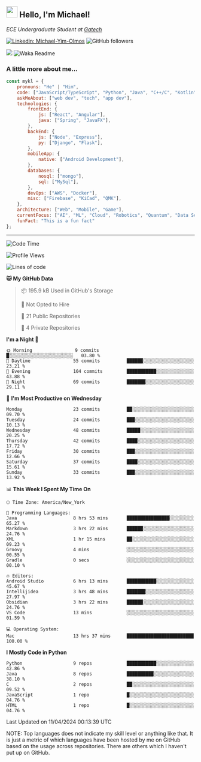 <h2><img src="https://emojis.slackmojis.com/emojis/images/1531849430/4246/blob-sunglasses.gif?1531849430" width="30"/> Hello, I'm Michael!</h2>
<p><em>ECE Undergraduate Student at <a href="https://www.gatech.edu/">Gatech</em></p>

[![Linkedin: Michael-Yim-Olmos](https://img.shields.io/badge/-mykl-blue?style=flat-square&logo=Linkedin&logoColor=white&link=https://www.linkedin.com/in/michael-yim-olmos/)](https://www.linkedin.com/in/michael-yim-olmos/)
![GitHub followers](https://img.shields.io/github/followers/MyKl-Y?label=Follow&style=social)
<!--[![website](https://img.shields.io/badge/Website-46a2f1.svg?&style=flat-square&logo=Google-Chrome&logoColor=white&link=https://anmolsingh.me/)](https://anmolsingh.me/)-->
![](https://visitor-badge.glitch.me/badge?page_id=anmol098.anmol098)
![Waka Readme](https://github.com/anmol098/anmol098/workflows/Waka%20Readme/badge.svg)

<!--👇 Hit in your console or terminal to connect with me.

```bash
npx anmol
```
**👆 This command line tool can be found at [npx anmol](https://github.com/anmol098/npx_card)**-->

### A little more about me...  

```javascript
const mykl = {
    pronouns: "He" | "Him",
    code: ["JavaScript/TypeScript", "Python", "Java", "C++/C", "Kotlin"],
    askMeAbout: ["web dev", "tech", "app dev"],
    technologies: {
        frontEnd: {
            js: ["React", "Angular"],
            java: ["Spring", "JavaFX"],
        },
        backEnd: {
            js: ["Node", "Express"],
            py: ["Django", "Flask"],
        },
        mobileApp: {
            native: ["Android Development"],
        },
        databases: {
            nosql: ["mongo"],
            sql: ["MySql"],
        },
        devOps: ["AWS", "Docker"],
        misc: ["Firebase", "KiCad", "QMK"],
    },
    architecture: ["Web", "Mobile", "Game"],
    currentFocus: ["AI", "ML", "Cloud", "Robotics", "Quantum", "Data Science"],
    funFact: "This is a fun fact"
};
```

---
<!--START_SECTION:waka-->
![Code Time](http://img.shields.io/badge/Code%20Time-58%20hrs%2014%20mins-blue)

![Profile Views](http://img.shields.io/badge/Profile%20Views-1-blue)

![Lines of code](https://img.shields.io/badge/From%20Hello%20World%20I%27ve%20Written-2.3%20million%20lines%20of%20code-blue)

**🐱 My GitHub Data** 

> 📦 195.9 kB Used in GitHub's Storage 
 > 
> 🚫 Not Opted to Hire
 > 
> 📜 21 Public Repositories 
 > 
> 🔑 4 Private Repositories 
 > 
**I'm a Night 🦉** 

```text
🌞 Morning                9 commits           █░░░░░░░░░░░░░░░░░░░░░░░░   03.80 % 
🌆 Daytime                55 commits          ██████░░░░░░░░░░░░░░░░░░░   23.21 % 
🌃 Evening                104 commits         ███████████░░░░░░░░░░░░░░   43.88 % 
🌙 Night                  69 commits          ███████░░░░░░░░░░░░░░░░░░   29.11 % 
```
📅 **I'm Most Productive on Wednesday** 

```text
Monday                   23 commits          ██░░░░░░░░░░░░░░░░░░░░░░░   09.70 % 
Tuesday                  24 commits          ███░░░░░░░░░░░░░░░░░░░░░░   10.13 % 
Wednesday                48 commits          █████░░░░░░░░░░░░░░░░░░░░   20.25 % 
Thursday                 42 commits          ████░░░░░░░░░░░░░░░░░░░░░   17.72 % 
Friday                   30 commits          ███░░░░░░░░░░░░░░░░░░░░░░   12.66 % 
Saturday                 37 commits          ████░░░░░░░░░░░░░░░░░░░░░   15.61 % 
Sunday                   33 commits          ███░░░░░░░░░░░░░░░░░░░░░░   13.92 % 
```


📊 **This Week I Spent My Time On** 

```text
🕑︎ Time Zone: America/New_York

💬 Programming Languages: 
Java                     8 hrs 53 mins       ████████████████░░░░░░░░░   65.27 % 
Markdown                 3 hrs 22 mins       ██████░░░░░░░░░░░░░░░░░░░   24.76 % 
XML                      1 hr 15 mins        ██░░░░░░░░░░░░░░░░░░░░░░░   09.23 % 
Groovy                   4 mins              ░░░░░░░░░░░░░░░░░░░░░░░░░   00.55 % 
Gradle                   0 secs              ░░░░░░░░░░░░░░░░░░░░░░░░░   00.10 % 

🔥 Editors: 
Android Studio           6 hrs 13 mins       ███████████░░░░░░░░░░░░░░   45.67 % 
Intellijidea             3 hrs 48 mins       ███████░░░░░░░░░░░░░░░░░░   27.97 % 
Obsidian                 3 hrs 22 mins       ██████░░░░░░░░░░░░░░░░░░░   24.76 % 
VS Code                  13 mins             ░░░░░░░░░░░░░░░░░░░░░░░░░   01.59 % 

💻 Operating System: 
Mac                      13 hrs 37 mins      █████████████████████████   100.00 % 
```

**I Mostly Code in Python** 

```text
Python                   9 repos             ███████████░░░░░░░░░░░░░░   42.86 % 
Java                     8 repos             ██████████░░░░░░░░░░░░░░░   38.10 % 
C                        2 repos             ██░░░░░░░░░░░░░░░░░░░░░░░   09.52 % 
JavaScript               1 repo              █░░░░░░░░░░░░░░░░░░░░░░░░   04.76 % 
HTML                     1 repo              █░░░░░░░░░░░░░░░░░░░░░░░░   04.76 % 
```




 Last Updated on 11/04/2024 00:13:39 UTC
<!--END_SECTION:waka-->

NOTE: Top languages does not indicate my skill level or anything like that. It is just a metric of which languages have been hosted by me on GitHub based on the usage across repositories. There are others which I haven't put up on GitHub.

